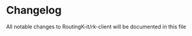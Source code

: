 # Changelog
All notable changes to RoutingK-it/rk-client will be documented in this file

<!--
## RC-Beta-0.0.1 - 2024-04-20

### What's Changed
 - Item 1
 - Item 2
 - Item 3
 - bugfix: fix bug id #1234
 - feat!: add new feature

### New Contributors
 - @dennis-de-houx made their first contribution in [#0001](https://github.com/Bird2-Toolkit/Bird2Toolkit/pull/1)

**Full Changelog:** <url>
-->
